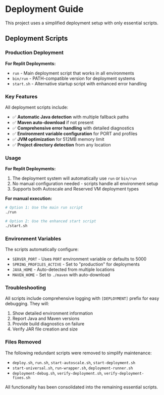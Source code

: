 # Deployment Guide

This project uses a simplified deployment setup with only essential scripts.

## Deployment Scripts

### Production Deployment

**For Replit Deployments:**
- `run` - Main deployment script that works in all environments
- `bin/run` - PATH-compatible version for deployment systems
- `start.sh` - Alternative startup script with enhanced error handling

### Key Features

All deployment scripts include:
- ✅ **Automatic Java detection** with multiple fallback paths
- ✅ **Maven auto-download** if not present
- ✅ **Comprehensive error handling** with detailed diagnostics
- ✅ **Environment variable configuration** for PORT and profiles
- ✅ **JVM optimization** for 512MB memory limit
- ✅ **Project directory detection** from any location

### Usage

**For Replit Deployments:**
1. The deployment system will automatically use `run` or `bin/run`
2. No manual configuration needed - scripts handle all environment setup
3. Supports both Autoscale and Reserved VM deployment types

**For manual execution:**
```bash
# Option 1: Use the main run script
./run

# Option 2: Use the enhanced start script
./start.sh
```

### Environment Variables

The scripts automatically configure:
- `SERVER_PORT` - Uses `PORT` environment variable or defaults to 5000
- `SPRING_PROFILES_ACTIVE` - Set to "production" for deployments
- `JAVA_HOME` - Auto-detected from multiple locations
- `MAVEN_HOME` - Set to `./maven` with auto-download

### Troubleshooting

All scripts include comprehensive logging with `[DEPLOYMENT]` prefix for easy debugging. They will:
1. Show detailed environment information
2. Report Java and Maven versions
3. Provide build diagnostics on failure
4. Verify JAR file creation and size

### Files Removed

The following redundant scripts were removed to simplify maintenance:
- `deploy.sh`, `run.sh`, `start-autoscale.sh`, `start-deployment.sh`
- `start-universal.sh`, `run-wrapper.sh`, `deployment-runner.sh`
- `deployment-debug.sh`, `verify-deployment.sh`, `verify-deployment-fixes.sh`

All functionality has been consolidated into the remaining essential scripts.